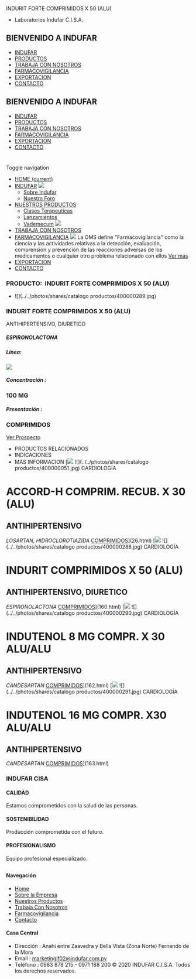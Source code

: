 INDURIT FORTE COMPRIMIDOS X 50 (ALU)
- Laboratorios Indufar C.I.S.A.
## BIENVENIDO A INDUFAR
* [INDUFAR](161.html#)
* [PRODUCTOS](161.html#)
* [TRABAJA CON NOSOTROS](161.html#)
* [FARMACOVIGILANCIA](161.html#)
* [EXPORTACION](161.html#)
* [CONTACTO](161.html#)
## BIENVENIDO A INDUFAR
* [INDUFAR](../../index.html)
* [PRODUCTOS](../../productos.html)
* [TRABAJA CON NOSOTROS](../../trabaja_con_nosotros.html)
* [FARMACOVIGILANCIA](../../farmacovigilancia.html)
* [EXPORTACION](../../exportacion.html)
* [CONTACTO](../../contacto.html)
# 
Toggle navigation
* [HOME (current)](../../index.html)
* [INDUFAR](161.html#) 
  [![ ](../../photos/shares/Sistema/Menu/indufar_menul.jpg)](../../institucional.html)
  - [Sobre Indufar](../../institucional.html)
  - [Nuestro Foro](../../blog.html)
* [NUESTROS PRODUCTOS](161.html#) 
  - [Clases Terapeuticas](../clases_terapeuticas.html)
  - [Lanzamientos](../lanzamientos.html)
  - [Vademecum](../../productos.html)
  [![ ](../../photos/shares/Sistema/Menu/productos.png)](../../productos.html)
* [TRABAJA CON NOSOTROS](../../trabaja_con_nosotros.html)
* [FARMACOVIGILANCIA](161.html#) 
  [![ ](../../photos/shares/Sistema/Menu/TUBOS.png)](../../farmacovigilancia.html)
  La OMS define "Farmacovigilancia" como la ciencia y las actividades relativas a la detección, evaluación, comprensión y prevención de las reacciones adversas de los medicamentos o cualquier otro problema relacionado con ellos
  [Ver más](../../farmacovigilancia.html)
* [EXPORTACION](../../exportacion.html)
* [CONTACTO](../../contacto.html)
### PRODUCTO:  INDURIT FORTE COMPRIMIDOS X 50 (ALU)
* ![](../../photos/shares/catalogo productos/400000289.jpg)
### **INDURIT FORTE COMPRIMIDOS X 50 (ALU)**
ANTIHIPERTENSIVO, DIURETICO
##### **ESPIRONOLACTONA**
##### **Línea:**
[![](../../photos/shares/Laboratorios/lab_cardio.png)](../linea/5.html)
##### **Concentración :**
### 100 MG
##### **Presentación :**
### COMPRIMIDOS
[Ver Prospecto](https://www.indufar.com.py/files/shares/prospectos/400000289.pdf)
* PRODUCTOS RELACIONADOS
* INDICACIONES
* MAS INFORMACION
[![](../../photos/shares/Laboratorios/lab_cardio.png)
![](../../photos/shares/catalogo productos/400000051.jpg)
CARDIOLOGÍA
# ACCORD-H COMPRIM. RECUB. X 30 (ALU)
## ANTIHIPERTENSIVO
*LOSARTAN, HIDROCLOROTIAZIDA*
[COMPRIMIDOS](161.html#)](26.html)
[![](../../photos/shares/Laboratorios/lab_cardio.png)
![](../../photos/shares/catalogo productos/400000288.jpg)
CARDIOLOGÍA
# INDURIT COMPRIMIDOS X 50 (ALU)
## ANTIHIPERTENSIVO, DIURETICO
*ESPIRONOLACTONA*
[COMPRIMIDOS](161.html#)](160.html)
[![](../../photos/shares/Laboratorios/lab_cardio.png)
![](../../photos/shares/catalogo productos/400000290.jpg)
CARDIOLOGÍA
# INDUTENOL 8 MG COMPR. X 30 ALU/ALU
## ANTIHIPERTENSIVO
*CANDESARTAN*
[COMPRIMIDOS](161.html#)](162.html)
[![](../../photos/shares/Laboratorios/lab_cardio.png)
![](../../photos/shares/catalogo productos/400000291.jpg)
CARDIOLOGÍA
# INDUTENOL 16 MG COMPR. X30 ALU/ALU
## ANTIHIPERTENSIVO
*CANDESARTAN*
[COMPRIMIDOS](161.html#)](163.html)
### INDUFAR CISA
#### CALIDAD
Estamos comprometidos con la salud de las personas.
#### SOSTENIBILIDAD
Producción comprometida con el futuro.
#### PROFESIONALISMO
Equipo profesional especializado.
## 
#### Navegación
* [Home](../../index.html)
* [Sobre la Empresa](../../institucional.html)
* [Nuestros Productos](../../productos.html)
* [Trabaja Con Nosotros](../../trabaja_con_nosotros.html)
* [Farmacovigilancia](../../farmacovigilancia.html)
* [Contacto](../../contacto.html)
#### Casa Central
* Dirección : Anahi entre Zaavedra y Bella Vista (Zona Norte) Fernando de la Mora
* Email : [marketingif02@indufar.com.py](mailto:marketingif02@indufar.com.py)
* Teléfono : 0983 878 215 - 0971 188 200
© 2020 INDUFAR C.I.S.A. Todos los derechos reservados.